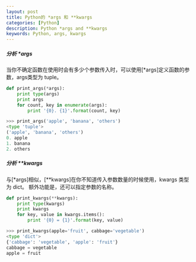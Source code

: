 ```yaml
---
layout: post
title: Python的 *args 和 **kwargs
categories: [Python]
description: Python *args and **kwargs
keywords: Python, args, kwargs
---
```


##### 分析 *args

当你不确定函数在使用时会有多少个参数传入时，可以使用[*args]定义函数的参数，args类型为 tuple。

```python
def print_args(*args):
    print type(args)
    print args
    for count, key in enumerate(args):
        print '{0}. {1}'.format(count, key)

>>> print_args('apple', 'banana', 'others')
<type 'tuple'>
('apple', 'banana', 'others')
0. apple
1. banana
2. others
```

##### 分析 **kwargs

与[*args]相似，[**kwargs]在你不知道传入参数数量的时候使用，kwargs 类型为 dict。
额外功能是，还可以指定参数的名称。

```python
def print_kwargs(**kwargs):
    print type(kwargs)
    print kwargs
    for key, value in kwargs.items():
        print '{0} = {1}'.format(key, value)

>>> print_kwargs(apple='fruit', cabbage='vegetable')
<type 'dict'>
{'cabbage': 'vegetable', 'apple': 'fruit'}
cabbage = vegetable
apple = fruit
```
